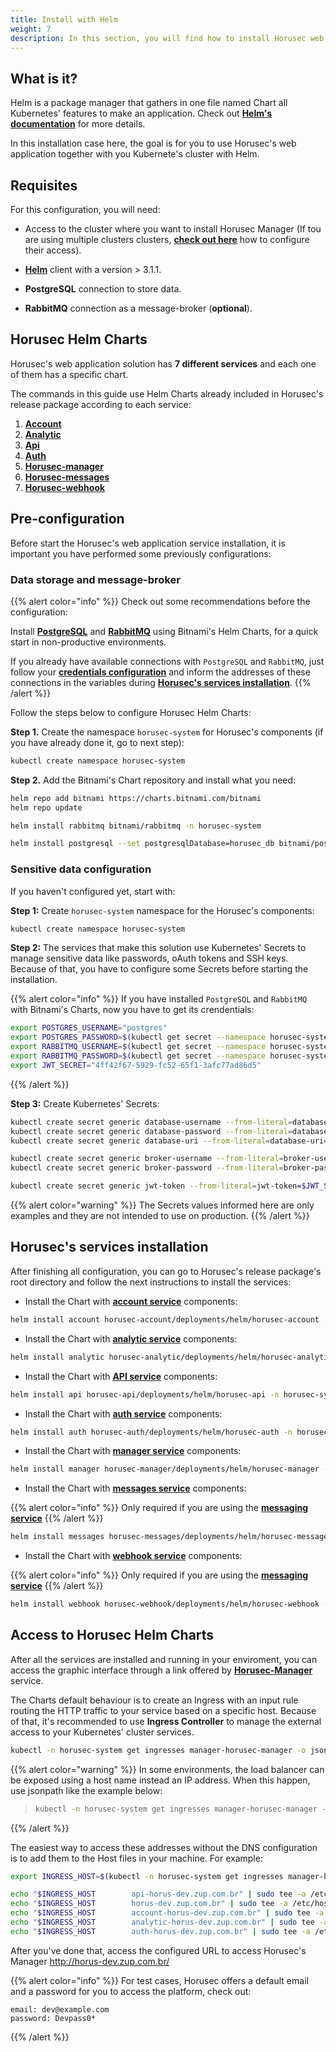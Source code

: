 ```yaml
---
title: Install with Helm
weight: 7
description: In this section, you will find how to install Horusec web application in your Kubernetes cluster using Helm. 
---
```


## **What is it?** 

Helm is a package manager that gathers in one file named Chart all Kubernetes' features to make an application. Check out [**Helm's documentation**](https://helm.sh/docs/) for more details.

In this installation case here, the goal is for you to use Horusec's web application together with you Kubernete's cluster with Helm.

## **Requisites**

For this configuration, you will need: 

* Access to the cluster where you want to install Horusec Manager (If tou are using multiple clusters
  clusters, [**check out here**](https://kubernetes.io/docs/tasks/access-application-cluster/configure-access-multiple-clusters/)
  how to configure their access).

* [**Helm**](https://helm.sh/docs/intro/install/) client with a version > 3.1.1.

* **PostgreSQL** connection to store data.

* **RabbitMQ** connection as a message-broker (**optional**).



## **Horusec Helm Charts**

Horusec's web application solution has **7 different services** and each one of them has a specific chart. 

The commands in this guide use Helm Charts already included in Horusec's release package according to each service:


1. [**Account**](https://github.com/ZupIT/horusec/tree/master/horusec-account/deployments/helm/horusec-account)
2. [**Analytic**](https://github.com/ZupIT/horusec/tree/master/horusec-analytic/deployments/helm/horusec-analytic)
3. [**Api**](https://github.com/ZupIT/horusec/tree/master/horusec-api/deployments/helm/horusec-api)
4. [**Auth**](https://github.com/ZupIT/horusec/tree/master/horusec-auth/deployments/helm/horusec-auth)
5. [**Horusec-manager**](https://github.com/ZupIT/horusec/tree/master/horusec-manager/deployments/helm/horusec-manager)
6. [**Horusec-messages**](https://github.com/ZupIT/horusec/tree/master/horusec-messages/deployments/helm/horusec-messages)
7. [**Horusec-webhook**](https://github.com/ZupIT/horusec/tree/master/horusec-webhook/deployments/helm/horusec-webhook)

## **Pre-configuration**

Before start the Horusec's web application service installation, it is important you have performed some previously configurations:

### **Data storage and message-broker**

{{% alert color="info" %}}
Check out some recommendations before the configuration: 

Install [**PostgreSQL**](https://github.com/bitnami/charts/tree/master/bitnami/postgresql) and [**RabbitMQ**](https://github.com/bitnami/charts/tree/master/bitnami/rabbitmq) using Bitnami's Helm Charts, for a quick start in non-productive environments.

If you already have available connections with `PostgreSQL` and `RabbitMQ`, just follow your [**credentials configuration**](/docs/web/installation/install-with-helm/#sensitive-data-configuration) and inform the addresses of these connections in the variables during [**Horusec's services installation**](#instalação-dos-serviços-da-horusec).
{{% /alert %}}

Follow the steps below to configure Horusec Helm Charts: 

**Step 1.** Create the namespace `horusec-system` for Horusec's components (if you have already done it, go to next step): 

```bash
kubectl create namespace horusec-system
```

**Step 2.** Add the Bitnami's Chart repository and install what you need: 

```bash
helm repo add bitnami https://charts.bitnami.com/bitnami
helm repo update

helm install rabbitmq bitnami/rabbitmq -n horusec-system

helm install postgresql --set postgresqlDatabase=horusec_db bitnami/postgresql -n horusec-system
```

### **Sensitive data configuration**
If you haven't configured yet, start with: 

**Step 1:** Create `horusec-system` namespace for the Horusec's components:

```bash
kubectl create namespace horusec-system
```

**Step 2:** The services that make this solution use Kubernetes' Secrets to manage sensitive data like passwords, oAuth tokens and SSH keys. Because of that, you have to configure some Secrets before starting the installation. 


{{% alert color="info" %}}
If you have installed `PostgreSQL` and `RabbitMQ` with Bitnami's Charts, now you have to get its crendentials: 

```bash
export POSTGRES_USERNAME="postgres"
export POSTGRES_PASSWORD=$(kubectl get secret --namespace horusec-system postgresql -o jsonpath="{.data.postgresql-password}" | base64 --decode)
export RABBITMQ_USERNAME=$(kubectl get secret --namespace horusec-system rabbitmq -o jsonpath="{.data.rabbitmq-password}" | base64 --decode)
export RABBITMQ_PASSWORD=$(kubectl get secret --namespace horusec-system rabbitmq -o jsonpath="{.data.rabbitmq-password}" | base64 --decode)
export JWT_SECRET="4ff42f67-5929-fc52-65f1-3afc77ad86d5"
```
{{% /alert %}}

**Step 3:** Create Kubernetes' Secrets: 

```bash
kubectl create secret generic database-username --from-literal=database-username=$POSTGRES_USERNAME
kubectl create secret generic database-password --from-literal=database-password=$POSTGRES_PASSWORD
kubectl create secret generic database-uri --from-literal=database-uri=postgresql://$POSTGRES_USERNAME:$POSTGRES_PASSWORD@postgresql.horusec:5432/horusec_db?sslmode=disable

kubectl create secret generic broker-username --from-literal=broker-username=$RABBITMQ_USERNAME
kubectl create secret generic broker-password --from-literal=broker-password=$RABBITMQ_PASSWORD

kubectl create secret generic jwt-token --from-literal=jwt-token=$JWT_SECRET
```
{{% alert color="warning" %}}
The Secrets values informed here are only examples and they are not intended to use on production.
{{% /alert %}}

## **Horusec's services installation**

After finishing all configuration, you can go to Horusec's release package's root directory and follow the next instructions to install the services:  

* Install the Chart with [**account service**](/docs/web/services/account/) components: 

```bash
helm install account horusec-account/deployments/helm/horusec-account -n horusec-system
```

* Install the Chart with [**analytic service**](/docs/web/services/analytic/) components: 

```bash
helm install analytic horusec-analytic/deployments/helm/horusec-analytic -n horusec-system
```

* Install the Chart with [**API service**](/docs/web/services/api/) components:

```bash
helm install api horusec-api/deployments/helm/horusec-api -n horusec-system
```

* Install the Chart with [**auth service**](/docs/web/services/auth/) components:

```bash
helm install auth horusec-auth/deployments/helm/horusec-auth -n horusec-system
```

* Install the Chart with [**manager service**](/docs/web/services/manager/) components:

```bash
helm install manager horusec-manager/deployments/helm/horusec-manager -n horusec-system
```

* Install the Chart with [**messages service**](/docs/web/services/messages/) components:

{{% alert color="info" %}}
Only required if you are using the
  [**messaging service**](/docs/tutorials/how-to-enable-disable-messaging-service/)
  {{% /alert %}}

```bash
helm install messages horusec-messages/deployments/helm/horusec-messages -n horusec-system
```

* Install the Chart with [**webhook service**](/docs/web/services/webhook/) components:

{{% alert color="info" %}}
Only required if you are using the
  [**messaging service**](/docs/tutorials/how-to-enable-disable-messaging-service/)
{{% /alert %}}

```bash
helm install webhook horusec-webhook/deployments/helm/horusec-webhook -n horusec-system
```

## **Access to Horusec Helm Charts**

After all the services are installed and running in your enviroment, you can access the graphic interface through a link offered by [**Horusec-Manager**](/docs/web/services/manager) service.

The Charts default behaviour is to create an Ingress with an input rule routing the HTTP traffic to your service based on a specific host. Because of that, it's recommended to use
**Ingress Controller** to manage the external access to your Kubernetes' cluster services. 

```bash
kubectl -n horusec-system get ingresses manager-horusec-manager -o jsonpath='{.status.loadBalancer.ingress[0].ip}'
```

{{% alert color="warning" %}}
In some environments, the load balancer can be exposed using a host name instead an IP address. When this happen, use jsonpath like the example below: 
> ```bash
> kubectl -n horusec-system get ingresses manager-horusec-manager -o jsonpath='{.status.loadBalancer.ingress[0].hostname}'
> ```
{{% /alert %}}

The easiest way to access these addresses without the DNS configuration is to add them to the Host files in your machine. For example: 

```bash
export INGRESS_HOST=$(kubectl -n horusec-system get ingresses manager-horusec-manager -o jsonpath='{.status.loadBalancer.ingress[0].ip}')

echo "$INGRESS_HOST        api-horus-dev.zup.com.br" | sudo tee -a /etc/hosts
echo "$INGRESS_HOST        horus-dev.zup.com.br" | sudo tee -a /etc/hosts
echo "$INGRESS_HOST        account-horus-dev.zup.com.br" | sudo tee -a /etc/hosts
echo "$INGRESS_HOST        analytic-horus-dev.zup.com.br" | sudo tee -a /etc/hosts
echo "$INGRESS_HOST        auth-horus-dev.zup.com.br" | sudo tee -a /etc/hosts
```

After you've done that, access the configured URL to access Horusec's Manager http://horus-dev.zup.com.br/


{{% alert color="info" %}}
For test cases, Horusec offers a default email and a password for you to access the platform, check out: 

```text
email: dev@example.com
password: Devpass0*
```
{{% /alert %}}